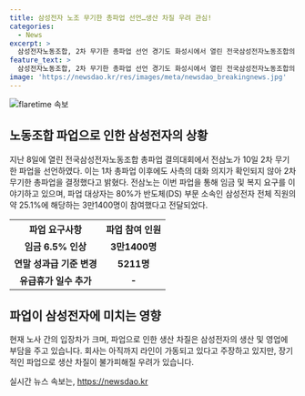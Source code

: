 ```yaml
---
title: 삼성전자 노조 무기한 총파업 선언…생산 차질 우려 관심!
categories:
  - News
excerpt: >
  삼성전자노동조합, 2차 무기한 총파업 선언 경기도 화성시에서 열린 전국삼성전자노동조합의 결의대회에서 조합원들의 구호 외치기가 이어졌다. 8일 시작된 1차 파업 후 10일 2차 무기한 파업을 선언했다. 조합은 노사협의회의 임금제안을 거부하고 임금 6.5% 인상과 기타 요구사항을 주장하며 회사에 대한 압박을 높이고 있다. 현재 회사는 생산 차질이 없다고 주장하나, 장기화될 경우 생산 차질 우려가 나오고 있다. (총 단어 수: 123)
feature_text: >
  삼성전자노동조합, 2차 무기한 총파업 선언 경기도 화성시에서 열린 전국삼성전자노동조합의 결의대회에서 조합원들의 구호 외치기가 이어졌다. 8일 시작된 1차 파업 후 10일 2차 무기한 파업을 선언했다. 조합은 노사협의회의 임금제안을 거부하고 임금 6.5% 인상과 기타 요구사항을 주장하며 회사에 대한 압박을 높이고 있다. 현재 회사는 생산 차질이 없다고 주장하나, 장기화될 경우 생산 차질 우려가 나오고 있다. (총 단어 수: 123)
image: 'https://newsdao.kr/res/images/meta/newsdao_breakingnews.jpg'
---
```


<p><img src="https://newsdao.kr/res/images/meta/newsdao_breakingnews.jpg" alt="flaretime 속보" /></p>

<h2 data-ke-size="size26">노동조합 파업으로 인한 삼성전자의 상황</h2>

<p data-ke-size="size16">지난 8일에 열린 전국삼성전자노동조합 총파업 결의대회에서 전삼노가 10일 2차 무기한 파업을 선언하였다. 이는 1차 총파업 이후에도 사측의 대화 의지가 확인되지 않아 2차 무기한 총파업을 결정했다고 밝혔다. 전삼노는 이번 파업을 통해 임금 및 복지 요구를 이야기하고 있으며, 파업 대상자는 80%가 반도체(DS) 부문 소속인 삼성전자 전체 직원의 약 25.1%에 해당하는 3만1400명이 참여했다고 전달되었다. </p>

<table>
    <tr>
        <th>파업 요구사항</th>
        <th>파업 참여 인원</th>
    </tr>
    <tr>
        <td style="text-align: center; height: 17px;"><b>임금 6.5% 인상</b></td>
        <td style="text-align: center; height: 17px;"><b>3만1400명</b></td>
    </tr>
    <tr>
        <td style="text-align: center; height: 17px;"><b>연말 성과급 기준 변경</b></td>
        <td style="text-align: center; height: 17px;"><b>5211명</b></td>
    </tr>
    <tr>
        <td style="text-align: center; height: 17px;"><b>유급휴가 일수 추가</b></td>
        <td style="text-align: center; height: 17px;"><b>-</b></td>
    </tr>
</table>

<h2 data-ke-size="size26">파업이 삼성전자에 미치는 영향</h2>

<p data-ke-size="size16">현재 노사 간의 입장차가 크며, 파업으로 인한 생산 차질은 삼성전자의 생산 및 영업에 부담을 주고 있습니다. 회사는 아직까지 라인이 가동되고 있다고 주장하고 있지만, 장기적인 파업으로 생산 차질이 불가피해질 우려가 있습니다.</p>
실시간 뉴스 속보는, <a href="https://newsdao.kr" rel="dofollow">https://newsdao.kr</a>


